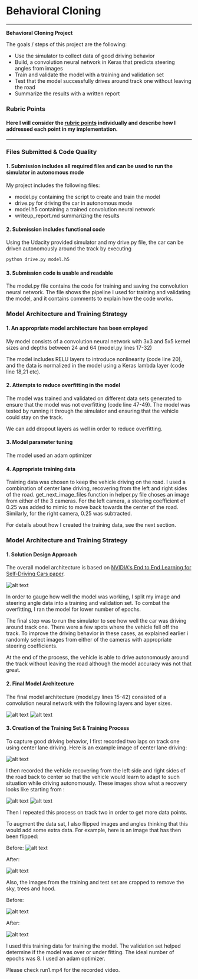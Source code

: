 # **Behavioral Cloning** 


---

**Behavioral Cloning Project**

The goals / steps of this project are the following:
* Use the simulator to collect data of good driving behavior
* Build, a convolution neural network in Keras that predicts steering angles from images
* Train and validate the model with a training and validation set
* Test that the model successfully drives around track one without leaving the road
* Summarize the results with a written report


[//]: # (Image References)

[image1]: ./imgs/Image1_NVidiaArchitecture.PNG "NVIDIA Architecture"
[image2]: ./imgs/Image2_modelSummary1.PNG "Model Summary"
[image3]: ./imgs/Image3_modelSummary2.PNG "Model Summary"
[image4]: ./imgs/image4_center.jpg "Center Camera Image"
[image5]: ./imgs/image5_left.jpg "Left Camera Image"
[image6]: ./imgs/image6_right.jpg "Right Camera Image"
[image7]: ./imgs/notflipped.png "Not Flipped Image"
[image8]: ./imgs/flipped.png "Flipped Image"
[image9]: ./imgs/cropped.png "Cropped Image"
[image10]: ./imgs/notCropped.png "Not cropped Image"

### Rubric Points
#### Here I will consider the [rubric points](https://review.udacity.com/#!/rubrics/432/view) individually and describe how I addressed each point in my implementation.  

---
### Files Submitted & Code Quality

#### 1. Submission includes all required files and can be used to run the simulator in autonomous mode

My project includes the following files:
* model.py containing the script to create and train the model
* drive.py for driving the car in autonomous mode
* model.h5 containing a trained convolution neural network 
* writeup_report.md summarizing the results

#### 2. Submission includes functional code
Using the Udacity provided simulator and my drive.py file, the car can be driven autonomously around the track by executing 
```sh
python drive.py model.h5
```

#### 3. Submission code is usable and readable

The model.py file contains the code for training and saving the convolution neural network. The file shows the pipeline I used for training and validating the model, and it contains comments to explain how the code works.

### Model Architecture and Training Strategy

#### 1. An appropriate model architecture has been employed

My model consists of a convolution neural network with 3x3 and 5x5 kernel sizes and depths between 24 and 64 (model.py lines 17-32) 

The model includes RELU layers to introduce nonlinearity (code line 20), and the data is normalized in the model using a Keras lambda layer (code line 18,21 etc). 

#### 2. Attempts to reduce overfitting in the model

The model was trained and validated on different data sets generated to ensure that the model was not overfitting (code line 47-49). The model was tested by running it through the simulator and ensuring that the vehicle could stay on the track.

We can add dropout layers as well in order to reduce overfitting.

#### 3. Model parameter tuning

The model used an adam optimizer

#### 4. Appropriate training data

Training data was chosen to keep the vehicle driving on the road. I used a combination of center lane driving, recovering from the left and right sides of the road. get_next_image_files function in helper.py file choses an image from either of the 3 cameras. For the left camera, a steering coefficient of 0.25 was added to mimic to move back towards the center of the road. Similarly, for the right camera, 0.25 was subtracted.

For details about how I created the training data, see the next section. 

### Model Architecture and Training Strategy

#### 1. Solution Design Approach

The overall model architecture is based on [NVIDIA's End to End Learning for Self-Driving Cars paper](https://arxiv.org/pdf/1604.07316.pdf).

![alt text][image1]

In order to gauge how well the model was working, I split my image and steering angle data into a training and validation set. To combat the overfitting, I ran the model for lower number of epochs.

The final step was to run the simulator to see how well the car was driving around track one. There were a few spots where the vehicle fell off the track. To improve the driving behavior in these cases, as explained earlier i randomly select images from either of the cameras with appropriate steering coefficients.

At the end of the process, the vehicle is able to drive autonomously around the track without leaving the road although the model accuracy was not that great.

#### 2. Final Model Architecture

The final model architecture (model.py lines 15-42) consisted of a convolution neural network with the following layers and layer sizes.

![alt text][image2]
![alt text][image3]

#### 3. Creation of the Training Set & Training Process

To capture good driving behavior, I first recorded two laps on track one using center lane driving. Here is an example image of center lane driving:

![alt text][image4]

I then recorded the vehicle recovering from the left side and right sides of the road back to center so that the vehicle would learn to adapt to such situation while driving autonomously. These images show what a recovery looks like starting from :

![alt text][image5]
![alt text][image6]


Then I repeated this process on track two in order to get more data points.

To augment the data sat, I also flipped images and angles thinking that this would add some extra data. For example, here is an image that has then been flipped:

Before:
![alt text][image7]

After:

![alt text][image8]


Also, the images from the training and test set are cropped to remove the sky, trees and hood. 

Before:

![alt text][image10]

After:

![alt text][image9]

I used this training data for training the model. The validation set helped determine if the model was over or under fitting. The ideal number of epochs was 8. I used an adam optimizer.

Please check run1.mp4 for the recorded video.

